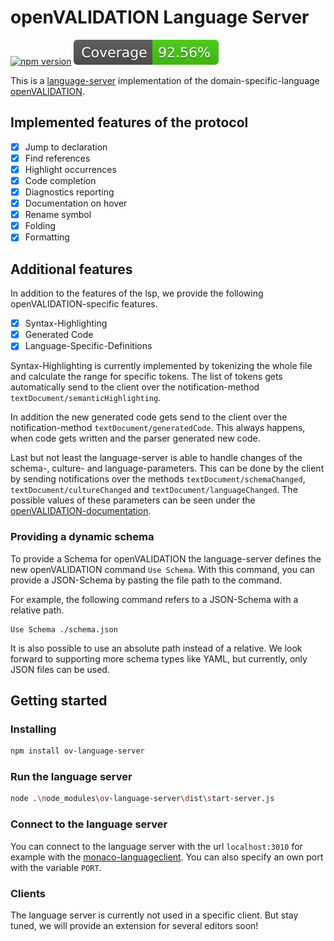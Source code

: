 # openVALIDATION Language Server

[![npm version](https://badge.fury.io/js/ov-language-server.svg)](https://badge.fury.io/js/ov-language-server)
[![coverage](/coverage/badge.svg)](/coverage/badge.svg)

This is a [language-server](https://microsoft.github.io/language-server-protocol/) implementation of the domain-specific-language [openVALIDATION](https://github.com/openvalidation/openvalidation).

## Implemented features of the protocol

- [x] Jump to declaration
- [x] Find references
- [x] Highlight occurrences
- [x] Code completion
- [x] Diagnostics reporting
- [x] Documentation on hover
- [x] Rename symbol
- [x] Folding
- [x] Formatting

## Additional features

In addition to the features of the lsp, we provide the following openVALIDATION-specific features.

- [x] Syntax-Highlighting
- [x] Generated Code
- [x] Language-Specific-Definitions

Syntax-Highlighting is currently implemented by tokenizing the whole file and calculate the range for specific tokens.
The list of tokens gets automatically send to the client over the notification-method `textDocument/semanticHighlighting`.

In addition the new generated code gets send to the client over the notification-method `textDocument/generatedCode`. This always happens, when code gets written and the parser generated new code.

Last but not least the language-server is able to handle changes of the schema-, culture- and language-parameters.
This can be done by the client by sending notifications over the methods `textDocument/schemaChanged`, `textDocument/cultureChanged` and
`textDocument/languageChanged`. The possible values of these parameters can be seen under the [openVALIDATION-documentation](https://docs.openvalidation.io/api).

### Providing a dynamic schema

To provide a Schema for openVALIDATION the language-server defines the new openVALIDATION command `Use Schema`. With this command, you can provide a JSON-Schema by pasting the file path to the command.

For example, the following command refers to a JSON-Schema with a relative path.

```
Use Schema ./schema.json
```

It is also possible to use an absolute path instead of a relative. We look forward to supporting more schema types like YAML, but currently, only JSON files can be used.

## Getting started

### Installing

```bash
npm install ov-language-server
```

### Run the language server

```bash
node .\node_modules\ov-language-server\dist\start-server.js
```

### Connect to the language server

You can connect to the language server with the url `localhost:3010` for example with the [monaco-languageclient](https://github.com/TypeFox/monaco-languageclient).
You can also specify an own port with the variable `PORT`.

### Clients

The language server is currently not used in a specific client.
But stay tuned, we will provide an extension for several editors soon!

